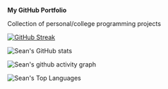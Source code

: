 __My GitHub Portfolio__

Collection of personal/college programming projects

[![GitHub Streak](https://streak-stats.demolab.com?user=seannn9&theme=dracula-duo&card_width=1080)](https://git.io/streak-stats)

![Sean's GitHub stats](https://github-readme-stats.vercel.app/api?username=seannn9&show_icons=true&theme=dracula&card_width=1080)

![Sean's github activity graph](https://github-readme-activity-graph.vercel.app/graph?username=seannn9&bg_color=000000&color=70a5fd&line=bf91f3&point=38bdae&area=true&hide_border=true)

![Sean's Top Languages](https://github-readme-stats.vercel.app/api/top-langs/?username=seannn9&layout=compact&theme=dracula&card_width=1080)
